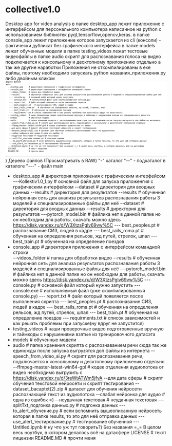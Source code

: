 
# collective1.0
Desktop app for video analysis
в папке desktop_app лежит приложение с интерфейсом для персонального компьютера написанное на python с использованием библиотек pyqt,tensorflow,opencv,keras.
в папке console_app лежит приложение которое запускается из cli (консоли) - фактически дубликат без графического интерфейса
в папке models лежат обученные модели
в папке testing_videos лежат тестовые видеофайлы
в папке audio скрипт для распознавания голоса на видео подключается к консольному и десктопному приложению отдельно а так же другие наработки
Приложения не откомпилированы в exe файлы, поэтому необходимо запускать python названия_приложения.py либо двойным кликом
![alt text](https://github.com/romario515/collective1.0/blob/main/test.png))
Дерево файлов (Просматривать в RAW)
"-" каталог
"--" - подкаталог в каталоге
"---" - файл
main
  - desktop_app     # директория приложения с графическим интерфейсом
   ---Kollektiv1.0_1.py # основной файл для запуска приложенгия с графическим интерфейсом 
   --dataset        # директория для входных данных
    --results       # директория для результатов
   --results        # обученная нейронная сеть для анализа результатов распознавания работы 3 моделей и специализированные файлы для неё
    --dataset        # директория для входных данных
    --results       # директория для результатов
    ---pytorch_model.bin # файлика нет в данной папке но он необходим для работы, скачать можно здесь https://disk.yandex.ru/d/W3XtzsPglv69vw%5C
   --- best_peoples.pt   # распознавание СИЗ, людей в кадре
   --- best_rails_roma.pt   # обученная на определения рельсов, жд путей, стрелок, шпал 
   --- best_train.pt   # обученная на определение поездов 
  - console_app     # директория приложения с интерфейсом командной строки   
   --videos_folder  # папка для обработки видео 
   --results        # обученная нейронная сеть для анализа результатов распознавания работы 3 моделей и специализированные файлы для неё
    ---pytorch_model.bin # файлика нет в данной папке но он необходим для работы, скачать можно здесь https://disk.yandex.ru/d/W3XtzsPglv69vw%5C
   --- console.py   # основной файл который нужно запустить 
   --- console.exe   # испольняемый файл (уже скомпилированный console.py)
   --- report.txt   # файл который появляется после выполнения скрипта
   --- best_peoples.pt   # распознавание СИЗ, людей в кадре
   --- best_rails_roma.pt   # обученная на определения рельсов, жд путей, стрелок, шпал 
   --- best_train.pt   # обученная на определение поездов 
   --- requirments.txt # список зависимостей и как решать проблемы при запуске(ну вдруг не запустится)  
  - testing_videos  # наши проверочные видео подготовленные вручную и таймкоды с нарушениями взятые из тренировочного датасэта
  - models          # обученные модели
  - audio           # папка хранения скрипта с распознаванием речи сюда так же единожды после запуска выгрузятся доп файлы из интернета
   --speech_from_video_ai.py # скрипт для распознавания речи, подключается к консольному и десктопному приложению отдельно
   --ffmpeg-master-latest-win64-gpl # кодек отделения аудиопотока от видео необходимо выгрузить с https://disk.yandex.ru/d/3reWtATWm5jfvA
   --для дата сферы # скрипт обучения текстовой нейросети и скрипт тестирования
   --dataset_bacaptxt(2).zip # датасет для обучения нейросети распознающей текст из аудиопотока 
   --слабая нейронка для аудио # одна из ошибок =)
   --неудачная текстовая # неудачная текстовая
   ---splitTxt_подгонка данных.py # подгонка данных
   ---to_alert_обучение.py # если вспомнить вышеописанную нейросеть которая в папке results, то это для неё отправка данных
   ---use_alert_тестирование.py # тестирование обученной
  ---Untitled.ipynb # ну что уж тут говорить?) Без названия =_= В целом весь ноутбук, в котором делалось всё на датасфере
  LICENSE           # текст лицензии
  README.MD         # прочти меня
